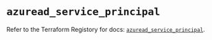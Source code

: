 # `azuread_service_principal`

Refer to the Terraform Registory for docs: [`azuread_service_principal`](https://www.terraform.io/docs/providers/azuread/r/service_principal).
